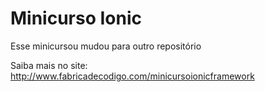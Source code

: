 # Minicurso Ionic
Esse minicursou mudou para outro repositório

Saiba mais no site: http://www.fabricadecodigo.com/minicursoionicframework
